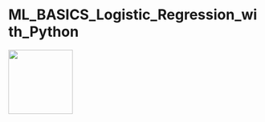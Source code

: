 # ML_BASICS_Logistic_Regression_with_Python


<img src="https://render.githubusercontent.com/render/math?math=z=\frac{1}{1 + e^-z}" width="128" height="128">


